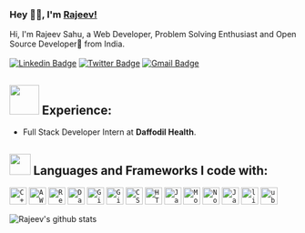 ### Hey 👋🏽, I'm [Rajeev!](https://rajeevsahu21.netlify.app/) 

Hi, I'm Rajeev Sahu, a Web Developer, Problem Solving Enthusiast and Open Source Developer🚀 from India. <br> <br> 
[![Linkedin Badge](https://img.shields.io/badge/-RajeevSahu21-blue?style=social&logo=Linkedin&logoColor=blue&link=https://www.linkedin.com/in/RajeevSahu21)](https://www.linkedin.com/in/RajeevSahu21/)
[![Twitter Badge](https://img.shields.io/badge/-@RajeevSahu21-1ca0f1?style=social&logo=twitter&logoColor=blue&link=https://twitter.com/RajeevSahu21)](https://twitter.com/RajeevSahu21) 
[![Gmail Badge](https://img.shields.io/badge/-GMail-c14438?style=social&logo=Gmail&logoColor=red&link=mailto:rajeevsahu210@gmail.com)](mailto:rajeevsahu210@gmail.com)
<br />

## <img src="https://media.giphy.com/media/QXPqYpSyBIMjBTtBbl/giphy.gif" width="52px"> Experience: 

- Full Stack Developer Intern at **Daffodil Health**.


## <img src="https://media.giphy.com/media/QssGEmpkyEOhBCb7e1/giphy.gif" width="37px"> Languages and Frameworks I code with:

<code><img width="30px" src="https://img.icons8.com/color/4x/c-plus-plus-logo.png" title="C++"/></code>
<code><img width="30px" src="https://img.icons8.com/color/4x/amazon-web-services.png" title="AWS"/></code>
<code><img width="30px" src="https://img.icons8.com/plasticine/100/000000/react.png" title="React"/></code>
<code><img width="30px" src="https://img.icons8.com/dusk/64/000000/database-restore.png" title="Database"/></code>
<code><img width="30px" src="https://img.icons8.com/fluent/8x/github.png" title="GitHub"/></code>
<code><img width="30px" src="https://img.icons8.com/color/2x/git.png" title="Git"/></code>
<code><img width="30px" src="https://img.icons8.com/color/48/000000/css3.png" title="CSS"/></code>
<code><img width="30px" src="https://img.icons8.com/color/48/000000/html-5.png" title="HTML"/></code>
<code><img width="30px" src="https://img.icons8.com/color/48/000000/javascript--v1.png" title="Javascript"/></code>
<code><img width="30px" src="https://img.icons8.com/color/8x/000000/mongodb.png" title="MongoDB"/></code>
<code><img width="30px" src="https://img.icons8.com/color/8x/000000/nodejs.png" title="Nodejs"/></code>
<code><img width="30px" src="https://img.icons8.com/color/8x/000000/java-coffee-cup-logo--v1.png" title="Java"/></code>
<code><img width="30px" src="https://img.icons8.com/color/8x/000000/linux.png" title="linux"/></code>
<code><img width="30px" src="https://img.icons8.com/color/8x/000000/ubuntu.png" title="ubuntu"/></code>

![Rajeev's github stats](https://github-readme-stats.vercel.app/api?username=rajeevsahu21&show_icons=true&hide_border=true&count_private=true&theme=onedark)
